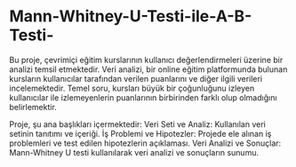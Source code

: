 # Mann-Whitney-U-Testi-ile-A-B-Testi-

Bu proje, çevrimiçi eğitim kurslarının kullanıcı değerlendirmeleri üzerine bir analizi temsil etmektedir. 
Veri analizi, bir online eğitim platformunda bulunan kursların kullanıcılar tarafından verilen puanlarını ve diğer ilgili verileri incelemektedir. 
Temel soru, kursları büyük bir çoğunluğunu izleyen kullanıcılar ile izlemeyenlerin puanlarının birbirinden farklı olup olmadığını belirlemektir.

Proje, şu ana başlıkları içermektedir:
Veri Seti ve Analiz: Kullanılan veri setinin tanıtımı ve içeriği.
İş Problemi ve Hipotezler: Projede ele alınan iş problemleri ve test edilen hipotezlerin açıklaması.
Veri Analizi ve Sonuçlar: Mann-Whitney U testi kullanılarak veri analizi ve sonuçların sunumu.

